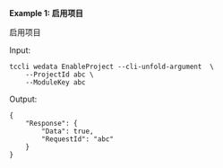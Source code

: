**Example 1: 启用项目**

启用项目

Input: 

```
tccli wedata EnableProject --cli-unfold-argument  \
    --ProjectId abc \
    --ModuleKey abc
```

Output: 
```
{
    "Response": {
        "Data": true,
        "RequestId": "abc"
    }
}
```

